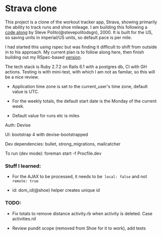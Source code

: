 # Strava clone

This project is a clone of the workout tracker app, Strava, showing primarily the ability to track runs and shoe mileage. I am building this following a [code along](https://www.railscodealong.com) by Steve Polito(@stevepolitodsgn), 2000. It is built for the US, so saving units in imperial/US units, so default pace is per mile.

I had started this using rspec but was finding it difficult to shift from outside in to his approach. My current plan is to follow along here, then finish building out my RSpec-based [version](../../../rails-stridecatcher).

The tech stack is Ruby 2.7.2 on Rails 6.1 with a postgres db, CI with GH actions. Testing is with mini-test, with which I am not as familar, so this will be a nice review.

   
- Application time zone is set to the current_user's time zone, default value is UTC.

- For the weekly totals, the default start date is the Monday of the current week.

- Default value for runs etc is miles

Auth: Devise

UI: bootstrap 4 with devise-bootstrapped

Dev dependencies: bullet, strong_migrations, mailcatcher

To run (dev mode): foreman start -f Procfile.dev

### Stuff I learned:
- For the AJAX to be processed, it needs to be` local: false` and not `remote: true`

- id: dom_id(@shoe) helper creates unique id

### TODO:
- Fix totals to remove distance activity.rb when activity is deleted. Case activities.nil

- Review pundit scope (removed from Shoe for it to work), add tests